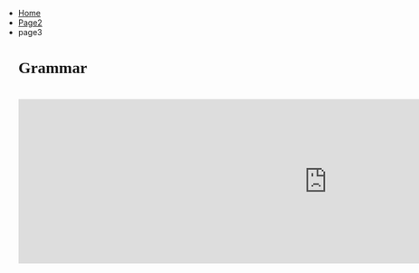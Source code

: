 

<ul class="breadcrumb">
  <li><a href="index.html">Home</a></li>
  <li><a href="page2.html">Page2</a></li>
  <li>page3</li>

<html>
<body>

<h1 style="font-family:Cooper Black;"> Grammar <h1>



<iframe src="https://h5p.org/h5p/embed/136158" width="1090" height="291" frameborder="0" allowfullscreen="allowfullscreen"></iframe><script src="https://h5p.org/sites/all/modules/h5p/library/js/h5p-resizer.js" charset="UTF-8"></script>
